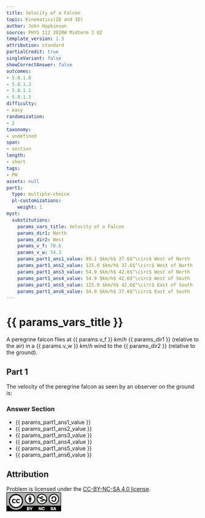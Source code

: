 ```yaml
---
title: Velocity of a Falcon
topic: Kinematics(2D and 3D)
author: John Hopkinson
source: PHYS 112 2020W Midterm 1 Q2
template_version: 1.3
attribution: standard
partialCredit: true
singleVariant: false
showCorrectAnswer: false
outcomes:
- 5.8.1.0
- 5.8.1.2
- 5.8.1.1
- 5.8.1.3
difficulty:
- easy
randomization:
- 2
taxonomy:
- undefined
span:
- section
length:
- short
tags:
- PW
assets: null
part1:
  type: multiple-choice
  pl-customizations:
    weight: 1
myst:
  substitutions:
    params_vars_title: Velocity of a Falcon
    params_dir1: North
    params_dir2: West
    params_v_f: 70.6
    params_v_w: 54.3
    params_part1_ans1_value: 89.1 $km/h$ 37.6$^\circ$ West of North
    params_part1_ans2_value: 125.0 $km/h$ 37.6$^\circ$ West of North
    params_part1_ans3_value: 54.9 $km/h$ 42.6$^\circ$ West of North
    params_part1_ans4_value: 54.9 $km/h$ 42.6$^\circ$ West of South
    params_part1_ans5_value: 125.0 $km/h$ 42.6$^\circ$ East of South
    params_part1_ans6_value: 54.9 $km/h$ 37.6$^\circ$ East of South
---
```

# {{ params_vars_title }}
A peregrine falcon flies at {{ params.v_f }} $km/h$ {{ params_dir1 }} (relative to the air) in a {{ params.v_w }} $km/h$ wind to the {{ params_dir2 }} (relative to the ground).

## Part 1

The velocity of the peregrine falcon as seen by an observer on the ground is:

### Answer Section

- {{ params_part1_ans1_value }}
- {{ params_part1_ans2_value }}
- {{ params_part1_ans3_value }}
- {{ params_part1_ans4_value }}
- {{ params_part1_ans5_value }}
- {{ params_part1_ans6_value }}

## Attribution

Problem is licensed under the [CC-BY-NC-SA 4.0 license](https://creativecommons.org/licenses/by-nc-sa/4.0/).<br> ![The Creative Commons 4.0 license requiring attribution-BY, non-commercial-NC, and share-alike-SA license.](https://raw.githubusercontent.com/firasm/bits/master/by-nc-sa.png)